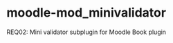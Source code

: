 moodle-mod_minivalidator
========================

REQ02: Mini validator subplugin for Moodle Book plugin
